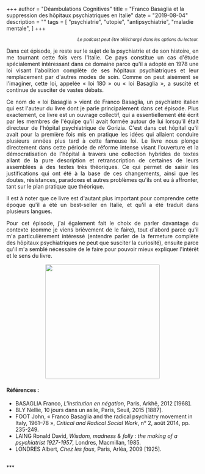 +++
author = "Déambulations Cognitives"
title = "Franco Basaglia et la suppression des hôpitaux psychiatriques en Italie"
date = "2019-08-04"
description = ""
tags = [
    "psychiatrie",
    "utopie",
    "antipsychiatrie",
    "maladie mentale",
]
+++
<div id='buzzsprout-small-player-1677394-tags-Basaglia'></div><script type='text/javascript' charset='utf-8' src='https://www.buzzsprout.com/1677394.js?player=small&tags=Basaglia&container_id=buzzsprout-small-player-1677394-tags-Basaglia'></script>
<div style="font-size: 80%; text-align: right; margin: none;";><i>Le podcast peut être téléchargé dans les options du lecteur.</i></div>

<p style='text-align: justify;'>Dans cet épisode, je reste sur le sujet de la psychiatrie et de son histoire, en me tournant cette fois vers l'Italie. Ce pays constitue un cas d'étude spécialement intéressant dans ce domaine parce qu'il a adopté en 1978 une loi visant l'abolition complète de ses hôpitaux psychiatriques et leur remplacement par d'autres modes de soin. Comme on peut aisément se l'imaginer, cette loi, appelée « loi 180 » ou « loi Basaglia », a suscité et continue de susciter de vastes débats.</p>
<p style='text-align: justify;'>Ce nom de « loi Basaglia » vient de Franco Basaglia, un psychiatre italien qui est l'auteur du livre dont je parle principalement dans cet épisode. Plus exactement, ce livre est un ouvrage collectif, qui a essentiellement été écrit par les membres de l'équipe qu'il avait formée autour de lui lorsqu'il était directeur de l'hôpital psychiatrique de Gorizia. C'est dans cet hôpital qu'il avait pour la première fois mis en pratique les idées qui allaient conduire plusieurs années plus tard à cette fameuse loi. Le livre nous plonge directement dans cette période de réforme intense visant l'ouverture et la démocratisation de l'hôpital à travers une collection hybrides de textes allant de la pure description et retranscription de certaines de leurs assemblées à des textes très théoriques. Ce qui permet de saisir les justifications qui ont été à la base de ces changements, ainsi que les doutes, résistances, paradoxes et autres problèmes qu'ils ont eu à affronter, tant sur le plan pratique que théorique.</p>
<p style='text-align: justify;'>Il est à noter que ce livre est d'autant plus important pour comprendre cette époque qu'il a été un best-seller en Italie, et qu'il a été traduit dans plusieurs langues.</p>
<p style='text-align: justify;'>Pour cet épisode, j'ai également fait le choix de parler davantage du contexte (comme je viens brièvement de le faire), tout d'abord parce qu'il m'a particulièrement intéressé (entendre parler de la fermeture complète des hôpitaux psychiatriques ne peut que susciter la curiosité), ensuite parce qu'il m'a semblé nécessaire de le faire pour pouvoir mieux expliquer l'intérêt et le sens du livre.</p>

<center><img src="/img/laing-basaglia.jpg" style="border-radius: 3px; width: 300px;"> </center>


#### Références :  
* BASAGLIA Franco, _L'institution en négation_, Paris, Arkhê, 2012 [1968].  
* BLY Nellie, 10 jours dans un asile, Paris, Seuil, 2015 [1887].
* FOOT John, « Franco Basaglia and the radical psychiatry movement in Italy, 1961–78 », _Critical and Radical Social Work_, n° 2, août 2014, pp. 235-249.  
* LAING Ronald David, _Wisdom, madness & folly : the making of a psychiatrist 1927-1957_, Londres, Macmillan, 1985.  
* LONDRES Albert, _Chez les fous_, Paris, Arléa, 2009 [1925].  
<br />
***
